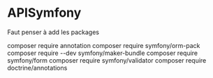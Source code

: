 # APISymfony
Faut penser à add les packages

composer require annotation
composer require symfony/orm-pack
composer require --dev symfony/maker-bundle
composer require symfony/form
composer require symfony/validator 
composer require doctrine/annotations
